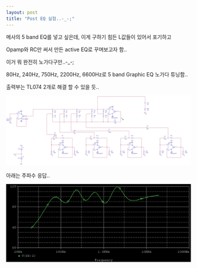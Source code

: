 ```yaml
---
layout: post
title: "Post EQ 실험..-_-;"
---
```


메사의 5 band EQ를 넣고 싶은데, 이게 구하기 힘든 L값들이 있어서 포기하고

Opamp와 RC만 써서 만든 active EQ로 꾸며보고자 함..

이거 뭐 완전히 노가다구만..-_-;

80Hz, 240Hz, 750Hz, 2200Hz, 6600Hz로 5 band Graphic EQ 노가다 튜닝함..

출력부는 TL074 2개로 해결 할 수 있을 듯..


![image](/assets/images/87358364b9a838108f0500248ac9f291.jpg)

아래는 주파수 응답..

![image](/assets/images/6c8a3071e8c94a171efefb5140514d68.jpg)


